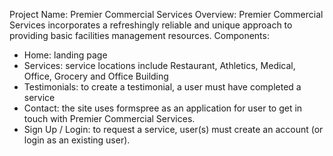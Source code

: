 Project Name: Premier Commercial Services
Overview: Premier Commercial Services incorporates a refreshingly reliable and unique approach to providing basic facilities management resources. 
Components: 
- Home: landing page
- Services: service locations include Restaurant, Athletics, Medical, Office, Grocery and Office Building
- Testimonials: to create a testimonial, a user must have completed a service
- Contact: the site uses formspree as an application for user to get in touch with Premier Commercial Services.
- Sign Up / Login: to request a service, user(s) must create an account (or login as an existing user).
